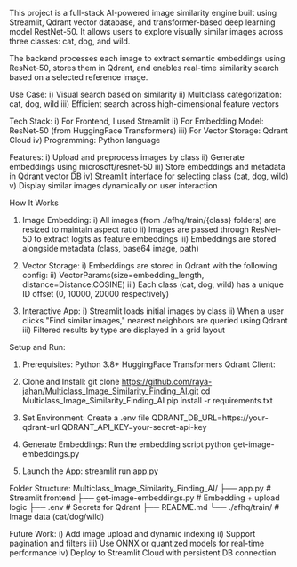 This project is a full-stack AI-powered image similarity engine built using Streamlit, Qdrant vector database, and transformer-based deep learning model RestNet-50. It allows users to explore visually similar images across three classes: cat, dog, and wild.

The backend processes each image to extract semantic embeddings using ResNet-50, stores them in Qdrant, and enables real-time similarity search based on a selected reference image.

Use Case:
i) Visual search based on similarity
ii) Multiclass categorization: cat, dog, wild
iii) Efficient search across high-dimensional feature vectors


Tech Stack:
i) For Frontend, I used Streamlit
ii) For Embedding Model: ResNet-50 (from HuggingFace Transformers)
iii) For Vector Storage: Qdrant Cloud
iv) Programming: Python language


Features:
i) Upload and preprocess images by class
ii) Generate embeddings using microsoft/resnet-50
iii) Store embeddings and metadata in Qdrant vector DB
iv) Streamlit interface for selecting class (cat, dog, wild)
v) Display similar images dynamically on user interaction


How It Works
1. Image Embedding:
i) All images (from ./afhq/train/{class} folders) are resized to maintain aspect ratio
ii) Images are passed through ResNet-50 to extract logits as feature embeddings
iii) Embeddings are stored alongside metadata (class, base64 image, path)

2. Vector Storage:
i) Embeddings are stored in Qdrant with the following config:
ii) VectorParams(size=embedding_length, distance=Distance.COSINE)
iii) Each class (cat, dog, wild) has a unique ID offset (0, 10000, 20000 respectively)

3. Interactive App:
i) Streamlit loads initial images by class
ii) When a user clicks "Find similar images," nearest neighbors are queried using Qdrant
iii) Filtered results by type are displayed in a grid layout


Setup and Run:
1) Prerequisites:
Python 3.8+
HuggingFace Transformers
Qdrant Client:

2) Clone and Install:
git clone https://github.com/raya-jahan/Multiclass_Image_Similarity_Finding_AI.git
cd Multiclass_Image_Similarity_Finding_AI
pip install -r requirements.txt

3) Set Environment:
Create a .env file
QDRANT_DB_URL=https://your-qdrant-url
QDRANT_API_KEY=your-secret-api-key

4) Generate Embeddings:
Run the embedding script
python get-image-embeddings.py

5) Launch the App:
streamlit run app.py


Folder Structure:
Multiclass_Image_Similarity_Finding_AI/
├── app.py                     # Streamlit frontend
├── get-image-embeddings.py   # Embedding + upload logic
├── .env                      # Secrets for Qdrant
├── README.md
└── ./afhq/train/             # Image data (cat/dog/wild)


Future Work:
i) Add image upload and dynamic indexing
ii) Support pagination and filters
iii) Use ONNX or quantized models for real-time performance
iv) Deploy to Streamlit Cloud with persistent DB connection


